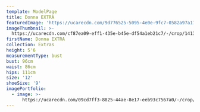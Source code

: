```yaml
---
template: ModelPage
title: Donna EXTRA
featuredImage: 'https://ucarecdn.com/9d776525-5095-4e0e-9fc7-0582a97a1728/'
imageThumbnail: >-
  https://ucarecdn.com/cf87ea09-eff1-435e-b45e-df54a1eb21c7/-/crop/1413x1917/229,392/-/preview/
firstName: Donna EXTRA
collection: Extras
height: 5'6
measurementType: bust
bust: 96cm
waist: 86cm
hips: 111cm
size: '12'
shoeSize: '9'
imagePortfolio:
  - image: >-
      https://ucarecdn.com/09cd7ff3-8825-44ae-8e17-eeb93c7567a0/-/crop/1503x2046/229,263/-/preview/
---
```


